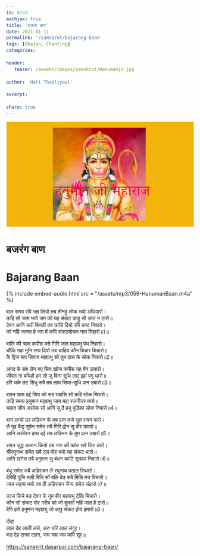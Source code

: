 ```yaml
---    
id: 4153    
mathjax: true    
title: 'बजरंग बाण'    
date: 2021-01-11    
permalink: '/samskrut/bajarang-baan'    
tags: [Bhajan, Chanting]    
categories:    
    
header:    
   teaser: /assets/images/samskrut/Hanumanji.jpg    
    
author: 'Hari Thapliyaal'    
    
excerpt:    
    
share: true    
---    
```

    
![](/assets/images/samskrut/Hanumanji.jpg)    
    
# बजरंग बाण    
# Bajarang Baan    
    
{% include embed-audio.html src = "/assets/mp3/059-HanumanBaan.m4a" %}     
    
    
बाल समय रवि भक्ष लियो तब तीनहुं लोक भयो अंधियारो।    
ताहि सों त्रास भयो जग को यह संकट काहु सों जात न टारो॥    
देवन आनि करी बिनती तब छांडि दियो ‍रवि कष्ट निवारो।    
को नहिं जानत है जग में कपि संकटमोचन नाम तिहारो॥1॥    
    
बालि की त्रास कपीस बसे गिरि जात महाप्रभु पंथ निहारो।    
चौंकि महा मुनि साप दियो तब चाहिय कौन बिचार बिचारो॥    
कै द्विज रूप लिवाय महाप्रभु सो तुम दास के सोक निवारो॥2॥    
    
अंगद के संग लेन गए सिय खोज कपीस यह बैन उचारो।    
जीवत ना बचिहौ हम सो जु बिना सुधि लाए इहां पगु धारो॥    
हरि थके तट सिंधु सबै तब लाय सिया-सुधि प्रान उबारो॥3॥    
    
रावन त्रास दई सिय को सब राक्षसि सों कहि सोक निवारो।    
ताहि समय हनुमान महाप्रभु जाय महा रजनीचर मारो॥    
चाहत सीय असोक सों आगि सु दै प्रभु मुद्रिका सोक निवारो॥4॥    
    
बान लग्यो उर लछिमन के तब प्रान तजे सुत रावन मारो।    
लै गृह बैद्य सुषेन समेत तबै गिरि द्रोन सु बीर उपारो॥    
आनि सजीवन हाथ दई तब लछिमन के तुम प्रान उबारो॥5॥    
    
रावन जुद्ध अजान कियो तब नाग की फांस सबे सिर डारो।    
श्रीरघुनाथ समेत सबै दल मोह भयो यह संकट भारो॥    
आनि खगेस तबै हनुमान जु बंधन काटि सुत्रास निवारो॥6॥    
    
बंधु समेत जबै अहिरावन लै रघुनाथ पताल सिधारो।    
देबिहिं पूजि भली बिधि सों बलि देउ सबै मिलि मंत्र बिचारो॥    
जाय सहाय भयो तब ही अहिरावन सैन्य समेत संहारो॥7॥    
    
काज किये बड देवन के तुम बीर महाप्रभु देखि बिचारो।    
कौन सो संकट मोर गरीब को जो तुमसों नहिं जात है टारो॥    
बेगि हरो हनुमान महाप्रभु जो कछु संकट होय हमारो॥8॥    
    
दोहा    
लाल देह लाली लसे, अरु धरि लाल लंगूर।    
बज्र देह दानव दलन, जय जय जय कपि सूर॥    
    
https://sanskrit.dasarpai.com/bajarang-baan/